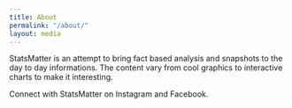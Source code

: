```yaml
---
title: About
permalink: "/about/"
layout: media
---
```


StatsMatter is an attempt to bring fact based analysis and snapshots to the day to day informations. The content vary from cool graphics to interactive charts to make it interesting.

Connect with StatsMatter on Instagram and Facebook.
